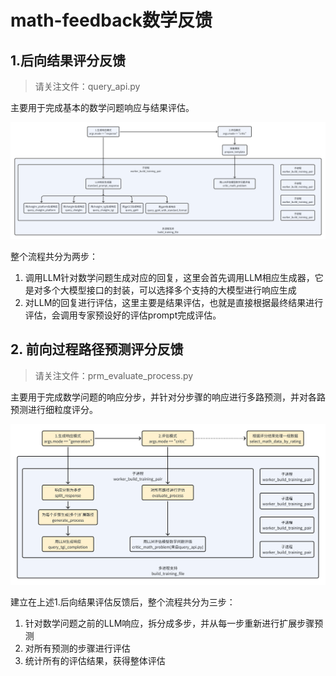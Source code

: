 # math-feedback数学反馈

## 1.后向结果评分反馈

> 请关注文件：query_api.py

主要用于完成基本的数学问题响应与结果评估。

![](../png/2.png)

整个流程共分为两步：

1. 调用LLM针对数学问题生成对应的回复，这里会首先调用LLM相应生成器，它是对多个大模型接口的封装，可以选择多个支持的大模型进行响应生成
2. 对LLM的回复进行评估，这里主要是结果评估，也就是直接根据最终结果进行评估，会调用专家预设好的评估prompt完成评估。

## 2. 前向过程路径预测评分反馈

> 请关注文件：prm_evaluate_process.py

主要用于完成数学问题的响应分步，并针对分步骤的响应进行多路预测，并对各路预测进行细粒度评分。

![](../png/3.png)

建立在上述1.后向结果评估反馈后，整个流程共分为三步：

1. 针对数学问题之前的LLM响应，拆分成多步，并从每一步重新进行扩展步骤预测
2. 对所有预测的步骤进行评估
3. 统计所有的评估结果，获得整体评估
